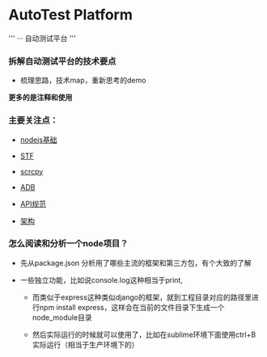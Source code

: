 # AutoTest Platform

'''
··· 自动测试平台
'''

### 拆解自动测试平台的技术要点

- 梳理思路，技术map，重新思考的demo

**更多的是注释和使用**


### 主要关注点：

- [nodejs基础](../nodejs/README.md)

- [STF](Docs/STF.md)

- [scrcpy](Docs/scrcpy.md)

- [ADB](Docs/ADB.md)

- [API规范](Docs/API规范.md)

- [架构](Docs/架构.md)



### 怎么阅读和分析一个node项目？

- 先从package.json 分析用了哪些主流的框架和第三方包，有个大致的了解

- 一些独立功能，比如说console.log这种相当于print,

	- 而类似于express这种类似django的框架，就到工程目录对应的路径里进行npm install express，这样会在当前的文件目录下生成一个node_module目录

	- 然后实际运行的时候就可以使用了，比如在sublime环境下面使用ctrl+B 实际运行（相当于生产环境下的）

	